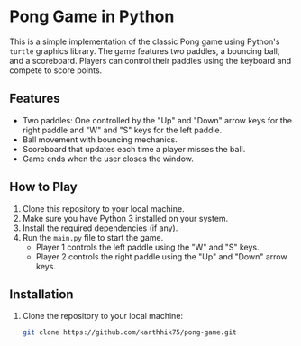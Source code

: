 # Pong Game in Python

This is a simple implementation of the classic Pong game using Python's `turtle` graphics library. The game features two paddles, a bouncing ball, and a scoreboard. Players can control their paddles using the keyboard and compete to score points.

## Features

- Two paddles: One controlled by the "Up" and "Down" arrow keys for the right paddle and "W" and "S" keys for the left paddle.
- Ball movement with bouncing mechanics.
- Scoreboard that updates each time a player misses the ball.
- Game ends when the user closes the window.

## How to Play

1. Clone this repository to your local machine.
2. Make sure you have Python 3 installed on your system.
3. Install the required dependencies (if any).
4. Run the `main.py` file to start the game.
   - Player 1 controls the left paddle using the "W" and "S" keys.
   - Player 2 controls the right paddle using the "Up" and "Down" arrow keys.

## Installation

1. Clone the repository to your local machine:
   ```bash
   git clone https://github.com/karthhik75/pong-game.git



